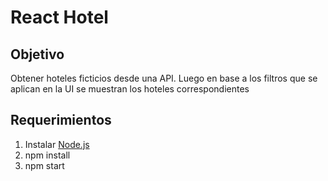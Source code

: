 # React Hotel

## Objetivo
Obtener hoteles ficticios desde una API. Luego en base a los filtros que se aplican en la UI se muestran los hoteles correspondientes

## Requerimientos
1. Instalar [Node.js](https://nodejs.org/en)
2. npm install 
3. npm start
